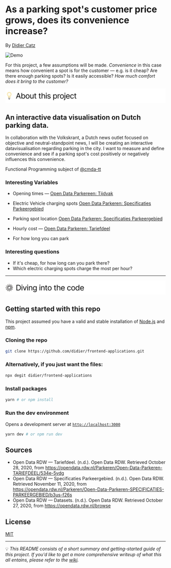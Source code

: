 # As a parking spot's customer price grows, does its convenience increase?

By [Didier Catz](https://didier.com)

<!-- ![Concept sketch](https://user-images.githubusercontent.com/9499859/103037588-7f551900-456c-11eb-8887-1deec9a4496d.png) -->

![Demo](https://dsc.cloud/9e026c/79IZ6AwZqYWVivSDlHuIxQIP2rGEbcItjZy77Y9tSrbx8ESarW2mdp2mFmWbfFeBLoTn7PCfXJx7ihYDDQ1d3haKOkxy2uHF8q1w.gif)

For this project, a few assumptions will be made. _Convenience_ in this case means how convenient a spot is for the customer — e.g. is it cheap? Are there enough parking spots? Is it easily accessible? _How much comfort does it bring to the customer?_

![About this project](https://raw.githubusercontent.com/didier/functional-programming/main/src/assets/images/about-this-project.svg)

## An interactive data visualisation on Dutch parking data.

In collaboration with the Volkskrant, a Dutch news outlet focused on objective and neutral-standpoint news, I will be creating an interactive datavisualisation regarding parking in the city. I want to measure and define convenience and see if a parking spot's cost positively or negatively influences this convenience.

Functional Programming subject of [@cmda-tt](https://github.com/cmda-tt)

### Interesting Variables

- Opening times — [Open Data Parkereen: Tijdvak](https://opendata.rdw.nl/Parkeren/Open-Data-Parkeren-TIJDVAK/ixf8-gtwq)

- Electric Vehicle charging spots [Open Data Parkeren: Specificaties Parkeergebied](https://opendata.rdw.nl/Parkeren/Open-Data-Parkeren-SPECIFICATIES-PARKEERGEBIED/b3us-f26s)
- Parking spot location [Open Data Parkeren: Specificaties Parkeergebied](https://opendata.rdw.nl/Parkeren/Open-Data-Parkeren-SPECIFICATIES-PARKEERGEBIED/b3us-f26s)

- Hourly cost — [Open Data Parkeren: Tariefdeel](https://opendata.rdw.nl/Parkeren/Open-Data-Parkeren-TARIEFDEEL/534e-5vdg)

- For how long you can park

### Interesting questions

- If it's cheap, for how long can you park there?
- Which electric charging spots charge the most per hour?

---

![Diving into the code](https://raw.githubusercontent.com/didier/functional-programming/main/src/assets/images/diving-into-the-code.svg)

## Getting started with this repo

This project assumed you have a valid and stable installation of [Node.js](https://nodejs.org/en/) and [npm](https://www.npmjs.com/).

### Cloning the repo

```sh
git clone https://github.com/didier/frontend-applications.git
```

### Alternatively, if you just want the files:

```sh
npx degit didier/frontend-applications
```

### Install packages

```sh
yarn # or npm install
```

### Run the dev environment

Opens a development server at [`http://localhost:3000`](http://localhost:3000)

```sh
yarn dev # or npm run dev
```

## Sources

<!-- ### Data -->

- Open Data RDW — Tariefdeel. (n.d.). Open Data RDW. Retrieved October 28, 2020, from https://opendata.rdw.nl/Parkeren/Open-Data-Parkeren-TARIEFDEEL/534e-5vdg
- Open Data RDW — Specificaties Parkeergebied. (n.d.). Open Data RDW. Retrieved November 11, 2020, from https://opendata.rdw.nl/Parkeren/Open-Data-Parkeren-SPECIFICATIES-PARKEERGEBIED/b3us-f26s
- Open Data RDW — Datasets. (n.d.). Open Data RDW. Retrieved October 27, 2020, from https://opendata.rdw.nl/browse

<!-- ### Knowledge -->

## License

[MIT](https://github.com/didier/frontend-data/blob/main/LICENSE)

---

💡 _This README consists of a short summary and getting-started guide of this project. If you'd like to get a more comprehensive writeup of what this all entains, please refer to the [wiki](https://github.com/didier/frontend-applications/wiki)._

<!-- For now, enjoy this GIF. *With a hard 'G'*._

<img src="https://media.giphy.com/media/Wsju5zAb5kcOfxJV9i/giphy.gif" alt="programming"> -->
